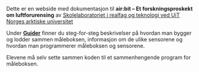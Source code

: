 Dette er en webside med dokumentasjon til **air:bit &ndash; Et forskningsproskekt om luftforurensing** av [Skolelaboratoriet i realfag og teknologi ved UiT Norges arktiske universitet][skolelab]

Under **[Guider][guides]** finner du steg-for-steg beskrivelser på hvordan man bygger og lodder sammen måleboksen, informasjon om de ulike sensorene og hvordan man programmerer måleboksen og sensorene.

Elevene må selv sette sammen koden til et sammenhengende program for måleboksen.

[skolelab]: https://uit.no/skolelab

[guides]: airbit-Guider
